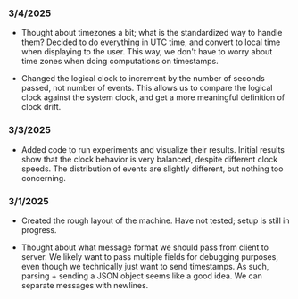 ### 3/4/2025

- Thought about timezones a bit; what is the standardized way to handle them? Decided to do everything in UTC time, and convert to local time when displaying to the user. This way, we don't have to worry about time zones when doing computations on timestamps.

- Changed the logical clock to increment by the number of seconds passed, not number of events. This allows us to compare the logical clock against the system clock, and get a more meaningful definition of clock drift.

### 3/3/2025

- Added code to run experiments and visualize their results. Initial results show that the clock behavior is very balanced, despite different clock speeds. The distribution of events are slightly different, but nothing too concerning.

### 3/1/2025

- Created the rough layout of the machine. Have not tested; setup is still in progress.

- Thought about what message format we should pass from client to server. We likely want to pass multiple fields for debugging purposes, even though we technically just want to send timestamps. As such, parsing + sending a JSON object seems like a good idea. We can separate messages with newlines.
